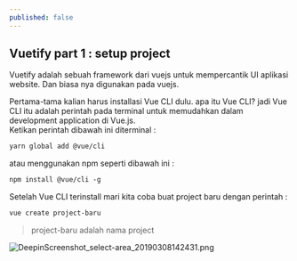 ```yaml
---
published: false
---
```

## Vuetify part 1 : setup project

> 
Vuetify adalah sebuah framework dari vuejs untuk mempercantik UI aplikasi website. Dan biasa nya digunakan pada vuejs.

Pertama-tama kalian harus installasi Vue CLI dulu. apa itu Vue CLI? jadi Vue CLI itu adalah perintah pada terminal untuk memudahkan dalam development application di Vue.js.   
Ketikan perintah dibawah ini diterminal :
```html
yarn global add @vue/cli
```
atau menggunakan npm seperti dibawah ini :

```html
npm install @vue/cli -g
```

Setelah Vue CLI terinstall mari kita coba buat project baru dengan perintah :
```html
vue create project-baru
```
> project-baru adalah nama project

![DeepinScreenshot_select-area_20190308142431.png]({{site.baseurl}}/_posts/DeepinScreenshot_select-area_20190308142431.png)
